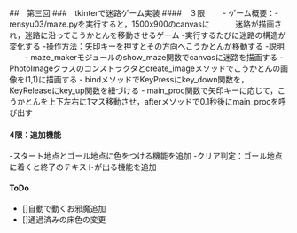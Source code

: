 ##　第三回
###　tkinterで迷路ゲーム実装
####　３限
　　- ゲーム概要：- rensyu03/maze.pyを実行すると，1500x900のcanvasに　　　 迷路が描画され，迷路に沿ってこうかとんを移動させるゲーム
    -実行するたびに迷路の構造が変化する
-操作方法：矢印キーを押すとその方向へこうかとんが移動する
-説明
　　- maze_makerモジュールのshow_maze関数でcanvasに迷路を描画する
    - PhotoImageクラスのコンストラクタとcreate_imageメソッドでこうかとんの画像を(1,1)に描画する
    - bindメソッドでKeyPressにkey_down関数を，KeyReleaseにkey_up関数を紐づける
    - main_proc関数で矢印キーに応じて，こうかとんを上下左右に1マス移動させ，afterメソッドで0.1秒後にmain_procを呼び出す

#### 4限：追加機能
-スタート地点とゴール地点に色をつける機能を追加
-クリア判定：ゴール地点に着くと終了のテキストが出る機能を追加

#### ToDo
- []自動で動くお邪魔追加
- []通過済みの床色の変更